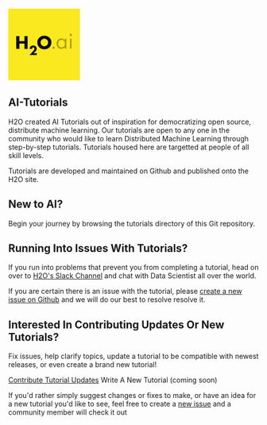 

![h2o-ai-logo-plain](.github/h2o-ai-logo-plain.png)

## AI-Tutorials

H2O created AI Tutorials out of inspiration for democratizing open source, distribute machine learning. Our tutorials are open to any one in the community who would like to learn Distributed Machine Learning through step-by-step tutorials. Tutorials housed here are targetted at people of all skill levels.

Tutorials are developed and maintained on Github and published onto the H2O site.

## New to AI?

Begin your journey by browsing the tutorials directory of this Git repository.

## Running Into Issues With Tutorials?

If you run into problems that prevent you from completing a tutorial, head on over to [H2O's Slack Channel](https://www.h2o.ai/community/driverless-ai-community/) and chat with Data Scientist all over the world.

If you are certain there is an issue with the tutorial, please [create a new issue on Github](https://github.com/h2oai/tutorials/issues) and we will do our best to resolve resolve it.

## Interested In Contributing Updates Or New Tutorials?

Fix issues, help clarify topics, update a tutorial to be compatible with newest releases, or even create a brand new tutorial!

[Contribute Tutorial Updates](https://github.com/h2oai/tutorials/blob/master/.github/contribute-tutorial-updates.md)
Write A New Tutorial (coming soon)

If you'd rather simply suggest changes or fixes to make, or have an idea for a new tutorial you'd like to see, feel free to create a [new issue](https://github.com/h2oai/tutorials/issues)  and a community member will check it out
